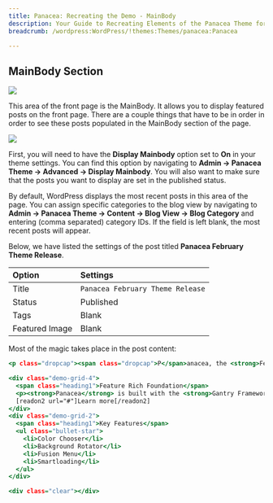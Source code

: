 ```yaml
---
title: Panacea: Recreating the Demo - MainBody
description: Your Guide to Recreating Elements of the Panacea Theme for WordPress
breadcrumb: /wordpress:WordPress/!themes:Themes/panacea:Panacea

---
```


MainBody Section
-----

![][demo]

This area of the front page is the MainBody. It allows you to display featured posts on the front page. There are a couple things that have to be in order in order to see these posts populated in the MainBody section of the page.

![][mainbody]

First, you will need to have the **Display Mainbody** option set to **On** in your theme settings. You can find this option by navigating to **Admin -> Panacea Theme -> Advanced -> Display Mainbody**. You will also want to make sure that the posts you want to display are set in the published status.

By default, WordPress displays the most recent posts in this area of the page. You can assign specific categories to the blog view by navigating to **Admin -> Panacea Theme -> Content -> Blog View -> Blog Category** and entering (comma separated) category IDs. If the field is left blank, the most recent posts will appear.

Below, we have listed the settings of the post titled **Panacea February Theme Release**.

| Option         | Settings                         |
| :----------    | :----------                      |
| Title          | `Panacea February Theme Release` |
| Status         | Published                        |
| Tags           | Blank                            |
| Featured Image | Blank                            |


Most of the magic takes place in the post content:

~~~ .html
<p class="dropcap"><span class="dropcap">P</span>anacea, the <strong>February 2011</strong> Theme Club release, encapsulates stylistc <strong>freedom</strong> with the inclusion of the <strong>Color Chooser</strong>, allowing for easy style customization with just a few clicks. An unconventional feature for such a design choice.</p>

<div class="demo-grid-4">
  <span class="heading1">Feature Rich Foundation</span>
  <p><strong>Panacea</strong> is built with the <strong>Gantry Framework</strong>, offering a powerful base for the theme with such notable features as the <strong>960 Grid System</strong>, amongst others.</p>
  [readon2 url="#"]Learn more[/readon2]
</div>
<div class="demo-grid-2">
  <span class="heading1">Key Features</span>
  <ul class="bullet-star">
    <li>Color Chooser</li>
    <li>Background Rotator</li>
    <li>Fusion Menu</li>
    <li>Smartloading</li>
  </ul>
</div>

<div class="clear"></div>
~~~

[demo]: assets/demo_8.jpeg
[mainbody]: assets/setadvanced.jpg
